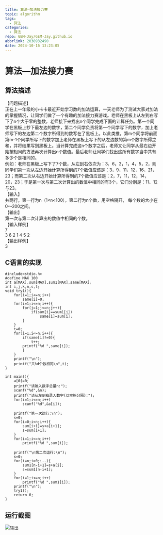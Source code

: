 ```yaml
---
title: 算法—加法接力赛
topic: algorithm
tags:
  - 算法
categories:
  - 算法
repo: GEM-Jay/GEM-Jay.github.io
abbrlink: 2038932490
date: 2024-10-16 13:23:05
---
```


# 算法—加法接力赛

## 算法描述

【问题描述】  
正在上一年级的小卡卡最近开始学习数的加法运算，一天老师为了测试大家对加法的掌握情况，让同学们做了一个有趣的加法接力赛游戏。老师在黑板上从左到右写下了n个大于零的整数，老师接下来找出n个同学完成下面的计算任务。第一个同学在黑板上抄下最左边的数字，第二个同学负责将第一个同学写下的数字，加上老师写下的左边第二个数字所得到的数写在了黑板上。以此类推，第m个同学将前面第m-1个同学所写下的数字加上老师在黑板上写下的从左边数的第m个数字所得之和，并将结果写到黑板上。当计算完成这n个数字之后，老师又让同学从最右边开始按相同的方法再次计算出n个数值。最后老师让同学们找出这所有数字当中共有多少个是相同的。  
例如：老师在黑板上写下了7个数，从左到右依次为：3，6，2，1，4，5，2，则同学们第一次从左边开始计算所得到的7个数值应该是：3，9，11，12，16，21，23；而第二次从右边开始计算所得到的7个数值应该是：2，7，11，12，14，20，23；于是第一次与第二次计算出的数值中相同的有3个，它们分别是：11、12与23。  
【输入】  
共两行，第一行为n（1\<n\<100），第二行为n个数，用空格隔开， 每个数的大小在0～200之间。　　　  
【输出】  
第一次与第二次计算出的数值中相同的个数。  
【输入样例】  
7  
3 6 2 1 4 5 2  
【输出样例】  
3

## C语言的实现

```代码
#include<stdio.h>
#define MAX 100
int a[MAX],sum[MAX],sum1[MAX],same[MAX];
int i,j,k,n,s,t;
void try1(){
	for(i=1;i<=n;i++)
		same[i]=0;
	for(i=1;i<=n;i++){
		for(j=1;j<=n;j++){
			if(sum[i]==sum1[j])
				same[i]=sum[i];
		}
	}
	t=0;
	for(i=1;i<=n;i++){
		if(same[i]!=0){
			t++;
		printf("%d ",same[i]);
		}
	}
	printf("\n");
	printf("共%d个数相同\n",t);
}

int main(){
	a[0]=0;
	printf("请输入数字总量n:");
	scanf("%d",&n);
	printf("请从左到右录入数字(以空格分隔):");
	for(i=1;i<=n;i++)
		scanf("%d",&a[i]);

	printf("第一次运行:\n");
	s=0;
	for(i=0;i<n;i++){
		sum[i+1]=s+a[i+1];
		s=sum[i+1];
	}
	for(i=1;i<=n;i++)
		printf("%d ",sum[i]);

	printf("\n第二次运行:\n");
	s=0;
	for(i=n;i>0;i--){
		sum1[n-i+1]=s+a[i];
		s=sum1[n-i+1];
	}
	for(i=1;i<=n;i++)
		printf("%d ",sum1[i]);
	printf("\n");
	try1();
	return 0;
}
```

## 运行截图

![输出](https://cdn.jsdelivr.net/gh/GEM-Jay/images/%E5%AE%9E%E9%AA%8C%E5%85%AD%E8%BF%90%E8%A1%8C%E6%88%AA%E5%9B%BE.jpg)